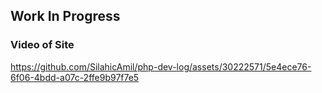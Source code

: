## Work In Progress

### Video of Site

https://github.com/SilahicAmil/php-dev-log/assets/30222571/5e4ece76-6f06-4bdd-a07c-2ffe9b97f7e5
